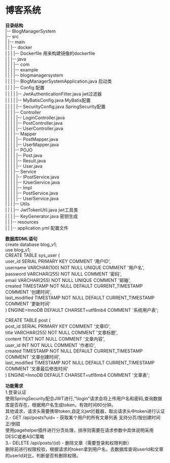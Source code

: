 
<h1>博客系统</h1>

**目录结构**  
    |-- BlogManagerSystem   
    |-- src  
        |   |-- main  
        |   |   |-- docker  
        |   |   |   |-- Dockerfile   用来构建镜像的dockerfile  
        |   |   |-- java  
        |   |   |   |-- com  
        |   |   |       |-- example  
        |   |   |           |-- blogmanagersystem  
        |   |   |               |-- BlogManagerSystemApplication.java  启动类  
        |   |   |               |-- Config  配置  
        |   |   |               |   |-- JwtAuthenticationFilter.java  jwt过滤器  
        |   |   |               |   |-- MyBatisConfig.java      MyBatis配置  
        |   |   |               |   |-- SecurityConfig.java     SpringSecurity配置  
        |   |   |               |-- Controller  
        |   |   |               |   |-- LoginController.java  
        |   |   |               |   |-- PostController.java  
        |   |   |               |   |-- UserController.java  
        |   |   |               |-- Mapper  
        |   |   |               |   |-- PostMapper.java  
        |   |   |               |   |-- UserMapper.java  
        |   |   |               |-- POJO  
        |   |   |               |   |-- Post.java  
        |   |   |               |   |-- Result.java  
        |   |   |               |   |-- User.java  
        |   |   |               |-- Service  
        |   |   |               |   |-- IPostService.java  
        |   |   |               |   |-- IUserService.java  
        |   |   |               |   |-- Impl  
        |   |   |               |       |-- PostService.java  
        |   |   |               |       |-- UserService.java  
        |   |   |               |-- Utils  
        |   |   |                   |-- JwtTokenUtil.java    jwt工具类  
        |   |   |                   |-- KeyGenerator.java    密钥生成  
        |   |   |-- resources  
        |   |       |-- application.yml   配置文件  



**数据库DML语句**  
create database blog_v1;  
use blog_v1;  
CREATE TABLE sys_user (  
user_id SERIAL PRIMARY KEY COMMENT '用户ID',  
username VARCHAR(100) NOT NULL UNIQUE COMMENT '用户名',  
password VARCHAR(255) NOT NULL COMMENT '密码',  
email VARCHAR(255) NOT NULL UNIQUE COMMENT '邮箱',  
created TIMESTAMP NOT NULL DEFAULT CURRENT_TIMESTAMP COMMENT '创建时间',  
last_modified TIMESTAMP NOT NULL DEFAULT CURRENT_TIMESTAMP COMMENT '更新时间'  
) ENGINE=InnoDB DEFAULT CHARSET=utf8mb4 COMMENT '系统用户表';  



CREATE TABLE post (  
post_id SERIAL PRIMARY KEY COMMENT '文章ID',  
title VARCHAR(255) NOT NULL COMMENT '文章标题',  
content TEXT NOT NULL COMMENT '文章内容',  
user_id INT NOT NULL COMMENT '作者ID',  
created TIMESTAMP NOT NULL DEFAULT CURRENT_TIMESTAMP COMMENT '文章创建时间',  
last_modified TIMESTAMP NOT NULL DEFAULT CURRENT_TIMESTAMP COMMENT '文章最后修改时间'  
) ENGINE=InnoDB DEFAULT CHARSET=utf8mb4 COMMENT '文章表';  


**功能需求**  
1.登录认证  
使用SpringSecurity配合JWT进行,“\login”请求会将上传用户名和密码,查询数据库是否存在，根据用户名生成token，有效时间60分钟。  
其他请求，请求头需要携带token,自定义jwt拦截器，取出请求头中token进行认证  
2.- GET /api/posts?uid= - 获取某个用户的所有文章列表 支持分页/按创建时间正/倒叙  
使用pagehelper插件进行分页处理，排序则需要在请求参数中具体说明采用DESC或者ASC策略  
3.- DELETE /api/posts/{id} - 删除文章（需要登录和权限判断）  
删除前进行权限校验，根据请求的token拿到用户名，去数据库查询userId和文章的userId对比，判断是否有删除权限。  

       